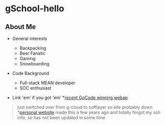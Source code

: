 # gSchool-hello

## About Me

- General interests 
  * Backpacking
  * Beer Fanatic
  * Gaming
  * Snowboarding 

- Code Background 
  * Full-stack MEAN developer
  * SOC enthusiast

- Link 'em' if you got 'em'
  *[recent GoCode winning webap](http://pikrknows.com/) 
>just switched over from g-cloud to softlayer so site probably down
  *[personal website](http://kmwinndevelopment.com/) 
>made this a few years ago and totally forgot my ssh info, so has not been updated in some time
